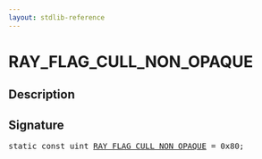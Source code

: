 ```yaml
---
layout: stdlib-reference
---
```


# RAY_FLAG_CULL_NON_OPAQUE

## Description



## Signature
<pre>
<span class='code_keyword'>static</span> <span class='code_keyword'>const</span> <span class="code_keyword">uint</span> <a href="/stdlib-reference/global-decls/ray_flag_cull_non_opaque-01245679abcefgijklmn" class="code_var">RAY_FLAG_CULL_NON_OPAQUE</a> = 0x80;
</pre>

